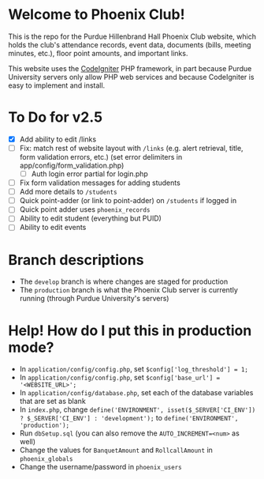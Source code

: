 # Welcome to Phoenix Club!
This is the repo for the Purdue Hillenbrand Hall Phoenix Club website, which holds the club's attendance records, event data, documents (bills, meeting minutes, etc.), floor point amounts, and important links.

This website uses the [CodeIgniter](https://codeigniter.com/) PHP framework, in part because Purdue University servers only allow PHP web services and because CodeIgniter is easy to implement and install.

# To Do for v2.5
- [x] Add ability to edit /links
- [ ] Fix: match rest of website layout with `/links` (e.g. alert retrieval, title, form validation errors, etc.) (set error delimiters in app/config/form_validation.php)
	- [ ] Auth login error partial for login.php
- [ ] Fix form validation messages for adding students
- [ ] Add more details to `/students`
- [ ] Quick point-adder (or link to point-adder) on `/students` if logged in
- [ ] Quick point adder uses `phoenix_records`
- [ ] Ability to edit student (everything but PUID)
- [ ] Ability to edit events

# Branch descriptions
- The `develop` branch is where changes are staged for production
- The `production` branch is what the Phoenix Club server is currently running (through Purdue University's servers)

# Help! How do I put this in production mode?
- In `application/config/config.php`, set `$config['log_threshold'] = 1;`
- In `application/config/config.php`, set `$config['base_url'] = '<WEBSITE_URL>';`
- In `application/config/database.php`, set each of the database variables that are set as blank
- In `index.php`, change `define('ENVIRONMENT', isset($_SERVER['CI_ENV']) ? $_SERVER['CI_ENV'] : 'development');` to `define('ENVIRONMENT', 'production');`
- Run `dbSetup.sql` (you can also remove the `AUTO_INCREMENT=<num>` as well)
- Change the values for `BanquetAmount` and `RollcallAmount` in `phoenix_globals`
- Change the username/password in `phoenix_users`
